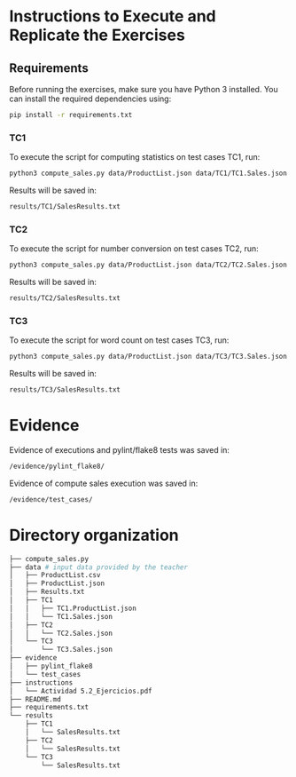 # Instructions to Execute and Replicate the Exercises

## Requirements
Before running the exercises, make sure you have Python 3 installed. You can install the required dependencies using:

```sh
pip install -r requirements.txt
```

### TC1
To execute the script for computing statistics on test cases TC1, run:

```sh
python3 compute_sales.py data/ProductList.json data/TC1/TC1.Sales.json 
```

Results will be saved in:
```sh
results/TC1/SalesResults.txt
```

### TC2
To execute the script for number conversion on test cases TC2, run:

```sh
python3 compute_sales.py data/ProductList.json data/TC2/TC2.Sales.json 
```

Results will be saved in:
```sh
results/TC2/SalesResults.txt
```

### TC3
To execute the script for word count on test cases TC3, run:

```sh
python3 compute_sales.py data/ProductList.json data/TC3/TC3.Sales.json 
```

Results will be saved in:
```sh
results/TC3/SalesResults.txt
```

# Evidence
Evidence of executions and pylint/flake8 tests was saved in:
```sh
/evidence/pylint_flake8/
```
Evidence of compute sales execution was saved in:
```sh
/evidence/test_cases/
```

# Directory organization

```sh
├── compute_sales.py
├── data # input data provided by the teacher
│   ├── ProductList.csv
│   ├── ProductList.json
│   ├── Results.txt
│   ├── TC1
│   │   ├── TC1.ProductList.json
│   │   └── TC1.Sales.json
│   ├── TC2
│   │   └── TC2.Sales.json
│   └── TC3
│       └── TC3.Sales.json
├── evidence
│   ├── pylint_flake8
│   └── test_cases
├── instructions
│   └── Actividad 5.2_Ejercicios.pdf
├── README.md
├── requirements.txt
└── results
    ├── TC1
    │   └── SalesResults.txt
    ├── TC2
    │   └── SalesResults.txt
    └── TC3
        └── SalesResults.txt

```
